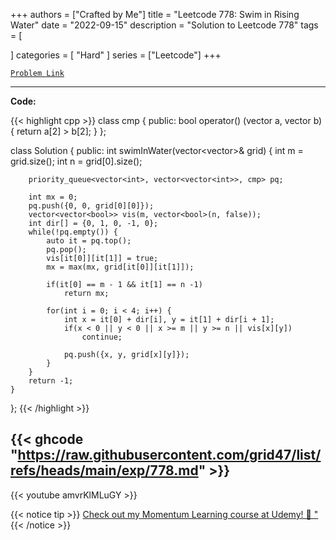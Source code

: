 
+++
authors = ["Crafted by Me"]
title = "Leetcode 778: Swim in Rising Water"
date = "2022-09-15"
description = "Solution to Leetcode 778"
tags = [
    
]
categories = [
    "Hard"
]
series = ["Leetcode"]
+++



[`Problem Link`](https://leetcode.com/problems/swim-in-rising-water/description/)

---

**Code:**

{{< highlight cpp >}}
class cmp {
    public:
    bool operator() (vector<int> a, vector<int> b) {
        return a[2] > b[2];
    }
};

class Solution {
public:
    int swimInWater(vector<vector<int>>& grid) {
        int m = grid.size();
        int n = grid[0].size();
        
        priority_queue<vector<int>, vector<vector<int>>, cmp> pq;
        
        int mx = 0;
        pq.push({0, 0, grid[0][0]});
        vector<vector<bool>> vis(m, vector<bool>(n, false));
        int dir[] = {0, 1, 0, -1, 0};
        while(!pq.empty()) {
            auto it = pq.top();
            pq.pop();
            vis[it[0]][it[1]] = true;
            mx = max(mx, grid[it[0]][it[1]]);
            
            if(it[0] == m - 1 && it[1] == n -1)
                return mx;
            
            for(int i = 0; i < 4; i++) {
                int x = it[0] + dir[i], y = it[1] + dir[i + 1];
                if(x < 0 || y < 0 || x >= m || y >= n || vis[x][y])
                    continue;
                
                pq.push({x, y, grid[x][y]});
            }
        }
        return -1;
    }
};
{{< /highlight >}}

{{< ghcode "https://raw.githubusercontent.com/grid47/list/refs/heads/main/exp/778.md" >}}
---
{{< youtube amvrKlMLuGY >}}

{{< notice tip >}}
[Check out my Momentum Learning course at Udemy! 🚀 "](https://www.udemy.com/course/blind-75-the-data-structures-and-algorithms-essentials/)
{{< /notice >}}

